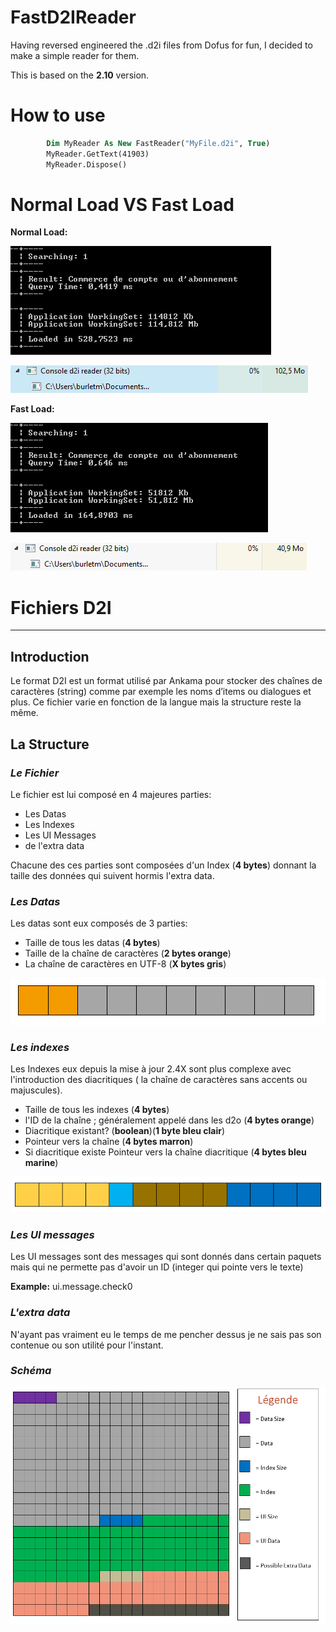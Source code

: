 # FastD2IReader

Having reversed engineered the .d2i files from Dofus for fun, I decided to make a simple reader for them.

This is based on the **2.10** version.

# How to use

```vb
        Dim MyReader As New FastReader("MyFile.d2i", True)
        MyReader.GetText(41903)
        MyReader.Dispose()
```

# Normal Load VS Fast Load

**Normal Load:**

![Slow Load](/Screens/sload.PNG)

![Slow Ram](/Screens/sram.PNG)

**Fast Load:**

![Fast Load](/Screens/fload.PNG)

![Fast Ram](/Screens/fram.PNG)

# Fichiers D2I

---

## Introduction 

Le format D2I est un format utilisé par Ankama pour stocker des chaînes de caractères \(string\) comme par exemple les noms d’items ou dialogues et plus. Ce fichier varie en fonction de la langue mais la structure reste la même.

## La Structure

###     _Le Fichier_

Le fichier est lui composé en 4 majeures parties:

* Les Datas
* Les Indexes
* Les UI Messages
* de l'extra data

Chacune des ces parties sont composées d'un Index \(**4 bytes**\) donnant la taille des données qui suivent hormis l'extra data.

###     _Les Datas_

Les datas sont eux composés de 3 parties:

* Taille de tous les datas \(**4 bytes**\)
* Taille de la chaîne de caractères \(**2 bytes orange**\)
* La chaîne de caractères en UTF-8 \(**X bytes gris**\)

![](/Screens/data.PNG)

###     _Les indexes_

Les Indexes eux depuis la mise à jour 2.4X sont plus complexe avec l'introduction des diacritiques \( la chaîne de caractères sans accents ou majuscules\).

* Taille de tous les indexes \(**4 bytes**\)
* l'ID de la chaîne ; généralement appelé dans les d2o \(**4 bytes orange**\)
* Diacritique existant? \(**boolean**\)\(**1 byte bleu clair**\)
* Pointeur vers la chaîne \(**4 bytes marron**\)
* Si diacritique existe Pointeur vers la chaîne diacritique \(**4 bytes bleu marine**\)

![](/Screens/indexes.PNG)

###     _Les UI messages_

Les UI messages sont des messages qui sont donnés dans certain paquets mais qui ne permette pas d'avoir un ID \(integer qui pointe vers le texte\)

**Example:** ui.message.check0



###     _L'extra data_

N'ayant pas vraiment eu le temps de me pencher dessus je ne sais pas son contenue ou son utilité pour l'instant.

###     _Schéma_

![](/Screens/total.PNG)



### 



